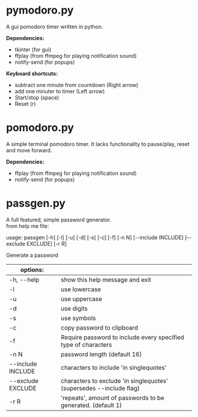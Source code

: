 # pymodoro.py

A gui pomodoro timer written in python.

**Dependencies:**
* tkinter (for gui)
* ffplay (from ffmpeg for playing notification sound)
* notify-send (for popups)

**Keyboard shortcuts:**
* subtract one minute from countdown (Right arrow)
* add one minuter to timer (Left arrow)
* Start/stop (space)
* Reset (r)

# pomodoro.py

A simple terminal pomodoro timer. It lacks functionality to pause/play, reset and move forward.

**Dependencies:**
* ffplay (from ffmpeg for playing notification sound)
* notify-send (for popups)


# passgen.py

A full featured, simple password generator.\
from help me file:


usage: passgen [-h] [-l] [-u] [-d] [-s] [-c] [-f] [-n N] [--include INCLUDE]
               [--exclude EXCLUDE] [-r R]

Generate a password

|options:||
|--|--|
  |-h, --help         |show this help message and exit|
  |-l                 |use lowercase|
  |-u                 |use uppercase|
  |-d                 |use digits|
  |-s                 |use symbols|
  |-c                 |copy password to clipboard|
  |-f                 |Require password to include every specified type of characters|
  |-n N               |password length (default 16)|
  |--include INCLUDE  |characters to include 'in singlequotes'|
  |--exclude EXCLUDE  |characters to exclude 'in singlequotes' (supersedes --include flag)|
  |-r R               |'repeats', amount of passwords to be generated. (default 1)|
